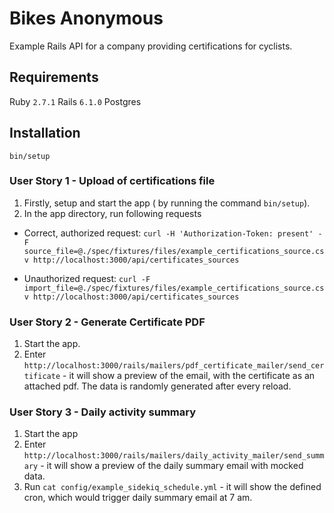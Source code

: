 # Bikes Anonymous

Example Rails API for a company providing certifications for cyclists.

## Requirements
Ruby `2.7.1`
Rails `6.1.0`
Postgres
## Installation
`bin/setup`

### User Story 1 - Upload of certifications file
1. Firstly, setup and start the app ( by running the command `bin/setup`).
2. In the app directory, run following requests

- Correct, authorized request:
`curl -H 'Authorization-Token: present' -F source_file=@./spec/fixtures/files/example_certifications_source.csv http://localhost:3000/api/certificates_sources`

- Unauthorized request:
`curl -F import_file=@./spec/fixtures/files/example_certifications_source.csv http://localhost:3000/api/certificates_sources`

### User Story 2 - Generate Certificate PDF

1. Start the app.
2. Enter `http://localhost:3000/rails/mailers/pdf_certificate_mailer/send_certificate` - it will show a preview of the email, with the certificate as an attached pdf. The data is randomly generated after every reload.

### User Story 3 - Daily activity summary

1. Start the app
2. Enter `http://localhost:3000/rails/mailers/daily_activity_mailer/send_summary` - it will show a preview of the daily summary email with mocked data.
3. Run `cat config/example_sidekiq_schedule.yml` - it will show the defined cron, which would trigger daily summary email at 7 am.
